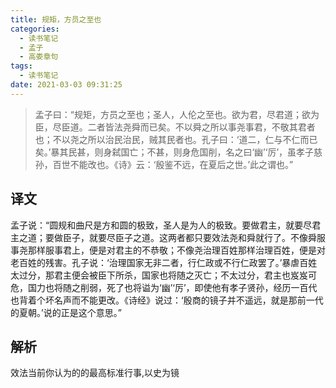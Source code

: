 ```yaml
---
title: 规矩，方员之至也
categories:
  - 读书笔记
  - 孟子
  - 高娄章句
tags:
  - 读书笔记
date: 2021-03-03 09:31:25
---
```

> 孟子曰：“规矩，方员之至也；圣人，人伦之至也。欲为君，尽君道；欲为臣，尽臣道。二者皆法尧舜而已矣。不以舜之所以事尧事君，不敬其君者也；不以尧之所以治民治民，贼其民者也。孔子曰：‘道二，仁与不仁而已矣。’暴其民甚，则身弑国亡；不甚，则身危国削，名之曰‘幽’‘厉’，虽孝子慈孙，百世不能改也。《诗》云：‘殷鉴不远，在夏后之世。’此之谓也。”

## 译文

孟子说：“圆规和曲尺是方和圆的极致，圣人是为人的极致。要做君主，就要尽君主之道；要做臣子，就要尽臣子之道。这两者都只要效法尧和舜就行了。不像舜服事尧那样服事君上，便是对君主的不恭敬；不像尧治理百姓那样治理百姓，便是对老百姓的残害。孔子说：‘治理国家无非二者，行仁政或不行仁政罢了。’暴虐百姓太过分，那君主便会被臣下所杀，国家也将随之灭亡；不太过分，君主也岌岌可危，国力也将随之削弱，死了也将谥为‘幽’‘厉’，即使他有孝子贤孙，经历一百代也背着个坏名声而不能更改。《诗经》说过：‘殷商的镜子并不遥远，就是那前一代的夏朝。’说的正是这个意思。”

## 解析

效法当前你认为的的最高标准行事,以史为镜
<!--more-->